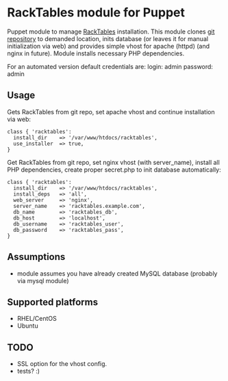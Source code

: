 # RackTables module for Puppet

Puppet module to manage [RackTables](http://racktables.org/) installation. This module clones [git repository](https://github.com/RackTables/racktables) to demanded location, inits database (or leaves it for manual initialization via web) and provides simple vhost for apache (httpd) (and nginx in future). Module installs necessary PHP dependencies.  

For an automated version default credentials are:
login: admin
password: admin

## Usage
Gets RackTables from git repo, set apache vhost and continue installation via web:

    class { 'racktables':
      install_dir    => '/var/www/htdocs/racktables',
      use_installer  => true,
    }

Get RackTables from git repo, set nginx vhost (with server_name), install all PHP dependencies, create proper secret.php to init database automatically:

    class { 'racktables':
      install_dir    => '/var/www/htdocs/racktables',
      install_deps   => 'all',
      web_server     => 'nginx',
      server_name    => 'racktables.example.com',
      db_name        => 'racktables_db',
      db_host        => 'localhost',
      db_username    => 'racktables_user',
      db_password    => 'racktables_pass',
    }


## Assumptions
+ module assumes you have already created MySQL database (probably via mysql module)

## Supported platforms
+ RHEL/CentOS
+ Ubuntu

## TODO
+ SSL option for the vhost config.
+ tests? :)
